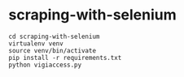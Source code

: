 # scraping-with-selenium

```
cd scraping-with-selenium
virtualenv venv
source venv/bin/activate
pip install -r requirements.txt
python vigiaccess.py
```


